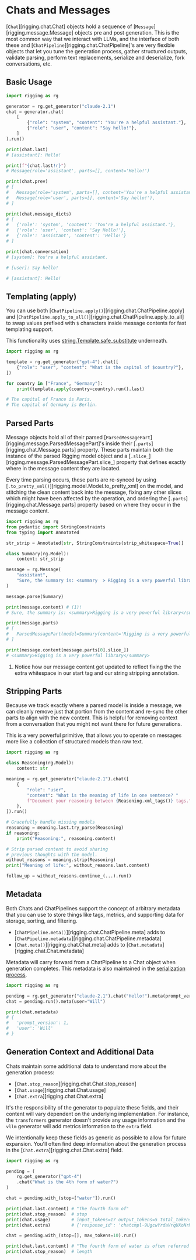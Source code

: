 # Chats and Messages

[`Chat`][rigging.chat.Chat] objects hold a sequence of [`Message`][rigging.message.Message] objects pre and post generation. This
is the most common way that we interact with LLMs, and the interface of both these and [`ChatPipeline`][rigging.chat.ChatPipeline]'s are
very flexible objects that let you tune the generation process, gather structured outputs, validate parsing, perform text replacements,
serialize and deserialize, fork conversations, etc.

## Basic Usage

```py
import rigging as rg

generator = rg.get_generator("claude-2.1")
chat = generator.chat(
    [
        {"role": "system", "content": "You're a helpful assistant."},
        {"role": "user", "content": "Say hello!"},
    ]
).run()

print(chat.last)
# [assistant]: Hello!

print(f"{chat.last!r}")
# Message(role='assistant', parts=[], content='Hello!')

print(chat.prev)
# [
#   Message(role='system', parts=[], content='You're a helpful assistant.'),
#   Message(role='user', parts=[], content='Say hello!'),
# ]

print(chat.message_dicts)
# [
#   {'role': 'system', 'content': 'You're a helpful assistant.'},
#   {'role': 'user', 'content': 'Say Hello!'},
#   {'role': 'assistant', 'content': 'Hello!'}
# ]

print(chat.conversation)
# [system]: You're a helpful assistant.

# [user]: Say hello!

# [assistant]: Hello!
```

## Templating (apply)

You can use both [`ChatPipeline.apply()`][rigging.chat.ChatPipeline.apply] and [`ChatPipeline.apply_to_all()`][rigging.chat.ChatPipeline.apply_to_all]
to swap values prefixed with `$` characters inside message contents for fast templating support.

This functionality uses [string.Template.safe_substitute](https://docs.python.org/3/library/string.html#string.Template.safe_substitute) underneath.

```py
import rigging as rg

template = rg.get_generator("gpt-4").chat([
    {"role": "user", "content": "What is the capitol of $country?"},
])

for country in ["France", "Germany"]:
    print(template.apply(country=country).run().last)

# The capital of France is Paris.
# The capital of Germany is Berlin.
```

## Parsed Parts

Message objects hold all of their parsed [`ParsedMessagePart`][rigging.message.ParsedMessagePart]'s inside their
[`.parts`][rigging.chat.Message.parts] property. These parts maintain both the instance of the parsed Rigging
model object and a [`.slice_`][rigging.message.ParsedMessagePart.slice_] property that defines exactly
where in the message content they are located.

Every time parsing occurs, these parts are re-synced by using [`.to_pretty_xml()`][rigging.model.Model.to_pretty_xml]
on the model, and stitching the clean content back into the message, fixing any other slices which might
have been affected by the operation, and ordering the [`.parts`][rigging.chat.Message.parts] property based on where
they occur in the message content.

```py
import rigging as rg
from pydantic import StringConstraints
from typing import Annotated

str_strip = Annotated[str, StringConstraints(strip_whitespace=True)]

class Summary(rg.Model):
    content: str_strip

message = rg.Message(
    "assistant",
    "Sure, the summary is: <summary  > Rigging is a very powerful library </summary>. I hope that helps!"
)

message.parse(Summary)

print(message.content) # (1)!
# Sure, the summary is: <summary>Rigging is a very powerful library</summary>. I hope that helps!

print(message.parts)
# [
#   ParsedMessagePart(model=Summary(content='Rigging is a very powerful library'), slice_=slice(22, 75, None))
# ]

print(message.content[message.parts[0].slice_])
# <summary>Rigging is a very powerful library</summary>
```

1. Notice how our message content got updated to reflect fixing the the extra whitespace
   in our start tag and our string stripping annotation.

## Stripping Parts

Because we track exactly where a parsed model is inside a message, we can cleanly remove just that portion from
the content and re-sync the other parts to align with the new content. This is helpful for removing context
from a conversation that you might not want there for future generations.

This is a very powerful primitive, that allows you to operate on messages more like a collection of structured
models than raw text.

```py
import rigging as rg

class Reasoning(rg.Model):
    content: str

meaning = rg.get_generator("claude-2.1").chat([
    {
        "role": "user",
        "content": "What is the meaning of life in one sentence? "
        f"Document your reasoning between {Reasoning.xml_tags()} tags.",
    },
]).run()

# Gracefully handle missing models
reasoning = meaning.last.try_parse(Reasoning)
if reasoning:
    print("Reasoning:", reasoning.content)

# Strip parsed content to avoid sharing
# previous thoughts with the model.
without_reasons = meaning.strip(Reasoning)
print("Meaning of life:", without_reasons.last.content)

follow_up = without_reasons.continue_(...).run()
```

## Metadata

Both Chats and ChatPipelines support the concept of arbitrary metadata that you can use to
store things like tags, metrics, and supporting data for storage, sorting, and filtering.

- [`ChatPipeline.meta()`][rigging.chat.ChatPipeline.meta] adds to [`ChatPipeline.metadata`][rigging.chat.ChatPipeline.metadata]
- [`Chat.meta()`][rigging.chat.Chat.meta] adds to [`Chat.metadata`][rigging.chat.Chat.metadata]

Metadata will carry forward from a ChatPipeline to a Chat object when generation completes. This
metadata is also maintained in the [serialization process](serialization.md).

```py
import rigging as rg

pending = rg.get_generator("claude-2.1").chat("Hello!").meta(prompt_version=1)
chat = pending.run().meta(user="Will")

print(chat.metadata)
# {
#   'prompt_version': 1, 
#   'user': 'Will'
# }
```

## Generation Context and Additional Data

Chats maintain some additional data to understand more about the generation process:

- [`Chat.stop_reason`][rigging.chat.Chat.stop_reason]
- [`Chat.usage`][rigging.chat.Chat.usage]
- [`Chat.extra`][rigging.chat.Chat.extra]

It's the responsibility of the generator to populate these fields, and their content
will vary dependent on the underlying implementation. For instance, the `transformers` generator
doesn't provide any usage information and the `vllm` generator will add metrics information
to the `extra` field.

We intentionally keep these fields as generic as possible to allow for future expansion. You'll
often find deep information about the generation process in the [`Chat.extra`][rigging.chat.Chat.extra] field.

```py
import rigging as rg

pending = (
    rg.get_generator("gpt-4")
    .chat("What is the 4th form of water?")
)

chat = pending.with_(stop=["water"]).run()

print(chat.last.content) # "The fourth form of"
print(chat.stop_reason)  # stop
print(chat.usage)        # input_tokens=17 output_tokens=5 total_tokens=22
print(chat.extra)        # {'response_id': 'chatcmpl-9UgcwYrdaVrqUXoNrMGvgxGQqS04V'}

chat = pending.with_(stop=[], max_tokens=10).run()

print(chat.last.content) # "The fourth form of water is often referred to as"
print(chat.stop_reason)  # length
```